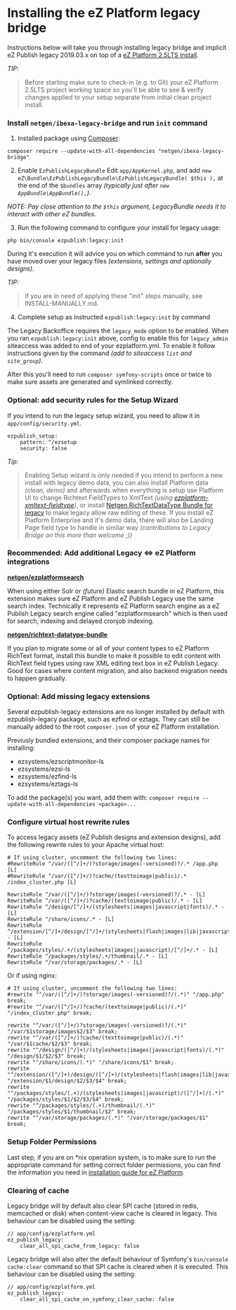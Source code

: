 # Installing the eZ Platform legacy bridge

Instructions below will take you through installing legacy bridge and implicit eZ Publish legacy 2019.03.x on top of a [eZ Platform 2.5LTS
install](https://doc.ezplatform.com/en/2.5/getting_started/install_ez_platform/).

_TIP:_
> Before starting make sure to check-in (e.g. to Git) your eZ Platform 2.5LTS project working space so you'll be able to see & verify changes applied to your setup separate from initial clean project install.

### Install `netgen/ibexa-legacy-bridge` and run `init` command

1. Installed package using [Composer](https://getcomposer.org/doc/00-intro.md):
```
composer require --update-with-all-dependencies "netgen/ibexa-legacy-bridge"
```

2. Enable `EzPublishLegacyBundle`
Edit `app/AppKernel.php`, and add `new eZ\Bundle\EzPublishLegacyBundle\EzPublishLegacyBundle( $this ),`
at the end of the `$bundles` array _(typically just after `new AppBundle\AppBundle(),`)_.

_NOTE: Pay close attention to the `$this` argument, LegacyBundle needs it to interact with other eZ bundles._

3. Run the following command to configure your install for legacy usage:
```
php bin/console ezpublish:legacy:init
```

During it's execution it will advice you on which command to run **after** you have moved over your legacy files
_(extensions, settings and optionally designs)_.

_TIP:_
> If you are in need of applying these "init" steps manually, see INSTALL-MANUALLY.md.

4. Complete setup as instructed `ezpublish:legacy:init` by command

The Legacy Backoffice requires the `legacy_mode` option to be enabled.
When you ran `ezpublish:legacy:init` above, config to enable this for `legacy_admin` siteaccess was added to end of your
ezplatform.yml. To enable it follow instructions given by the command _(add to siteaccess `list` and `site_group`)_.

After this you'll need to run `composer symfony-scripts` once or twice to make sure assets are generated and symlinked correctly.


### Optional: add security rules for the Setup Wizard

If you intend to run the legacy setup wizard, you need to allow it in `app/config/security.yml`.

```
ezpublish_setup:
    pattern: ^/ezsetup
    security: false
```

_Tip:_
> Enabling Setup wizard is only needed if you intend to perform a new install with legacy demo data, you can also install Platform data _(clean, demo)_ and afterwards when everything is setup use Platform UI to change Richtext FieldTypes to XmlText _(using [ezplatform-xmltext-fieldtype](https://github.com/ezsystems/ezplatform-xmltext-fieldtype))_, or install [Netgen RichTextDataType Bundle for legacy](https://github.com/netgen/NetgenRichTextDataTypeBundle) to make legacy allow raw editing of these. If you install eZ Platform Enterprise and it's demo data, there will also be Landing Page field type to handle in similar way _(contributions to Legacy Bridge on this more than welcome ;))_



### Recommended: Add additional Legacy <=> eZ Platform integrations

**[netgen/ezplatformsearch](https://github.com/netgen/ezplatformsearch)**

When using either Solr or _(future)_ Elastic search bundle in eZ Platform, this extension makes sure eZ Platform and eZ Publish Legacy use the same search index. Technically it represents eZ Platform search engine as a eZ Publish Legacy search engine called "ezplatformsearch" which is then used for search, indexing and delayed cronjob indexing.

**[netgen/richtext-datatype-bundle](https://github.com/netgen/NetgenRichTextDataTypeBundle)**

If you plan to migrate some or all of your content types to eZ Platform RichText format, install this bundle to make it possible to edit content with RichText field types using raw XML editing text box in eZ Publish Legacy. Good for cases where content migration, and also backend migration needs to happen gradually.

### Optional: Add missing legacy extensions

Several ezpublish-legacy extensions are no longer installed by default with ezpublish-legacy package, such as ezfind or eztags.
They can still be manually added to the root `composer.json` of your eZ Platform installation.

Previusly bundled extensions, and their composer package names for installing:
- ezsystems/ezscriptmonitor-ls
- ezsystems/ezsi-ls
- ezsystems/ezfind-ls
- ezsystems/eztags-ls

To add the package(s) you want, add them with: `composer require --update-with-all-dependencies <package>...`

### Configure virtual host rewrite rules

To access legacy assets (eZ Publish designs and extension designs), add the following rewrite rules to your Apache virtual host:

```
# If using cluster, uncomment the following two lines:
#RewriteRule ^/var/([^/]+/)?storage/images(-versioned)?/.* /app.php [L]
#RewriteRule ^/var/([^/]+/)?cache/(texttoimage|public)/.* /index_cluster.php [L]

RewriteRule ^/var/([^/]+/)?storage/images(-versioned)?/.* - [L]
RewriteRule ^/var/([^/]+/)?cache/(texttoimage|public)/.* - [L]
RewriteRule ^/design/[^/]+/(stylesheets|images|javascript|fonts)/.* - [L]
RewriteRule ^/share/icons/.* - [L]
RewriteRule ^/extension/[^/]+/design/[^/]+/(stylesheets|flash|images|lib|javascripts?)/.* - [L]
RewriteRule ^/packages/styles/.+/(stylesheets|images|javascript)/[^/]+/.* - [L]
RewriteRule ^/packages/styles/.+/thumbnail/.* - [L]
RewriteRule ^/var/storage/packages/.* - [L]
```

Or if using nginx:

```
# If using cluster, uncomment the following two lines:
#rewrite "^/var/([^/]+/)?storage/images(-versioned)?/(.*)" "/app.php" break;
#rewrite "^/var/([^/]+/)?cache/(texttoimage|public)/(.*)" "/index_cluster.php" break;

rewrite "^/var/([^/]+/)?storage/images(-versioned)?/(.*)" "/var/$1storage/images$2/$3" break;
rewrite "^/var/([^/]+/)?cache/(texttoimage|public)/(.*)" "/var/$1cache/$2/$3" break;
rewrite "^/design/([^/]+)/(stylesheets|images|javascript|fonts)/(.*)" "/design/$1/$2/$3" break;
rewrite "^/share/icons/(.*)" "/share/icons/$1" break;
rewrite "^/extension/([^/]+)/design/([^/]+)/(stylesheets|flash|images|lib|javascripts?)/(.*)" "/extension/$1/design/$2/$3/$4" break;
rewrite "^/packages/styles/(.+)/(stylesheets|images|javascript)/([^/]+)/(.*)" "/packages/styles/$1/$2/$3/$4" break;
rewrite "^/packages/styles/(.+)/thumbnail/(.*)" "/packages/styles/$1/thumbnail/$2" break;
rewrite "^/var/storage/packages/(.*)" "/var/storage/packages/$1" break;
```

### Setup Folder Permissions

Last step, if you are on *nix operation system, is to make sure to run
the appropriate command for setting correct folder permissions, you
can find the information you need in [installation guide for eZ Platform](https://doc.ezplatform.com/en/latest/getting_started/install_ez_platform/).

### Clearing of cache

Legacy bridge will by default also clear SPI cache (stored in redis, memcached or disk) when content-view cache is
cleared in legacy. This behaviour can be disabled using the setting:

```
// app/config/ezplatform.yml
ez_publish_legacy:
    clear_all_spi_cache_from_legacy: false
```

Legacy bridge will also alter the default behaviour of Symfony's `bin/console cache:clear` command so that SPI cache
is cleared when it is executed. This behaviour can be disabled using the setting:

```
// app/config/ezplatform.yml
ez_publish_legacy:
    clear_all_spi_cache_on_symfony_clear_cache: false
```
